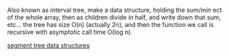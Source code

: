 

 Also known as interval tree, make a data structure, holding the sum/min ect of the whole array, then as children divide in half, and write down that sum, etc... the tree has size O(n) (actually 2n), and then the function we call is recursive with asymptotic call time O(log n). 

[segment tree data structures](https://cp-algorithms.com/data_structures/segment_tree.html)